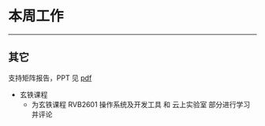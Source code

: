 # 本周工作

---

## 其它

支持矩阵报告，PPT 见 [pdf](../../doc/support-matrix-report/)

- 玄铁课程
    - 为玄铁课程 RVB2601 操作系统及开发工具 和 云上实验室 部分进行学习并评论
